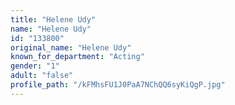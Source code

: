 ```yaml
---
title: "Helene Udy"
name: "Helene Udy"
id: "133800"
original_name: "Helene Udy"
known_for_department: "Acting"
gender: "1"
adult: "false"
profile_path: "/kFMhsFU1J0PaA7NChQQ6syKiQgP.jpg"
---
```


